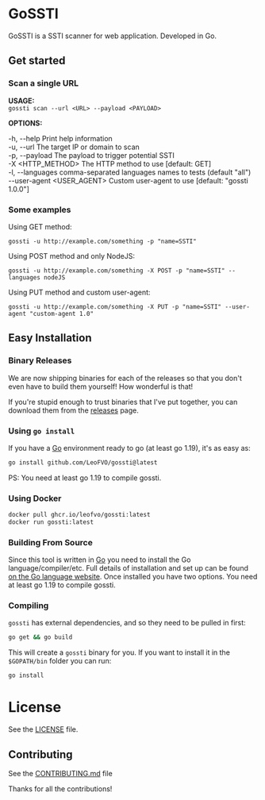 # GoSSTI

GoSSTI is a SSTI scanner for web application. Developed in Go.

## Get started

### Scan a single URL

**USAGE:**  
`gossti scan --url <URL> --payload <PAYLOAD>`

**OPTIONS:**

-h, --help Print help information  
-u, --url <URL> The target IP or domain to scan  
-p, --payload <PAYLOAD> The payload to trigger potential SSTI  
-X <HTTP_METHOD> The HTTP method to use [default: GET]  
-l, --languages comma-separated languages names to tests (default "all")  
--user-agent <USER_AGENT> Custom user-agent to use [default: "gossti 1.0.0"]

### Some examples

Using GET method:

`gossti -u http://example.com/something -p "name=SSTI"`

Using POST method and only NodeJS:

`gossti -u http://example.com/something -X POST -p "name=SSTI" --languages nodeJS`

Using PUT method and custom user-agent:

`gossti -u http://example.com/something -X PUT -p "name=SSTI" --user-agent "custom-agent 1.0"`

## Easy Installation

### Binary Releases

We are now shipping binaries for each of the releases so that you don't even have to build them yourself! How wonderful is that!

If you're stupid enough to trust binaries that I've put together, you can download them from the [releases](https://github.com/LeoFVO/gossti/releases) page.

### Using `go install`

If you have a [Go](https://golang.org/) environment ready to go (at least go 1.19), it's as easy as:

```bash
go install github.com/LeoFVO/gossti@latest
```

PS: You need at least go 1.19 to compile gossti.

### Using Docker

```bash
docker pull ghcr.io/leofvo/gossti:latest
docker run gossti:latest
```

### Building From Source

Since this tool is written in [Go](https://golang.org/) you need to install the Go language/compiler/etc. Full details of installation and set up can be found [on the Go language website](https://golang.org/doc/install). Once installed you have two options. You need at least go 1.19 to compile gossti.

### Compiling

`gossti` has external dependencies, and so they need to be pulled in first:

```bash
go get && go build
```

This will create a `gossti` binary for you. If you want to install it in the `$GOPATH/bin` folder you can run:

```bash
go install
```

# License

See the [LICENSE](./LICENSE) file.

## Contributing

See the [CONTRIBUTING.md](./CONTRIBUTING.md) file

Thanks for all the contributions!
